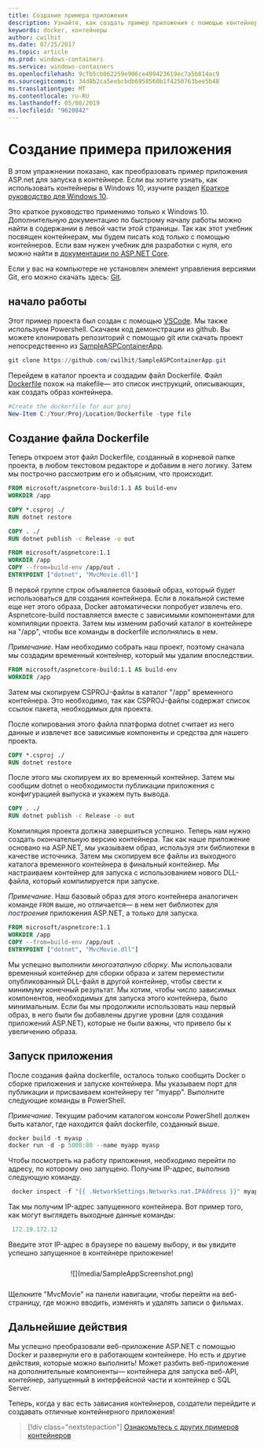 ```yaml
---
title: Создание примера приложения
description: Узнайте, как создать пример приложения с помощью контейнеров
keywords: docker, контейнеры
author: cwilhit
ms.date: 07/25/2017
ms.topic: article
ms.prod: windows-containers
ms.service: windows-containers
ms.openlocfilehash: 9cfb5cb062259e906ce499423619ec7a5b814ac9
ms.sourcegitcommit: 34d8b2ca5eebcbdb6958560b1f4250763bee5b48
ms.translationtype: MT
ms.contentlocale: ru-RU
ms.lasthandoff: 05/08/2019
ms.locfileid: "9620842"
---
```

# <a name="build-a-sample-app"></a>Создание примера приложения

В этом упражнении показано, как преобразовать пример приложения ASP.net для запуска в контейнере. Если вы хотите узнать, как использовать контейнеры в Windows 10, изучите раздел [Краткое руководство для Windows 10](./quick-start-windows-10.md).

Это краткое руководство применимо только к Windows 10. Дополнительную документацию по быстрому началу работы можно найти в содержании в левой части этой страницы. Так как этот учебник посвящен контейнерам, мы будем писать код только с помощью контейнеров. Если вам нужен учебник для разработки с нуля, его можно найти в [документации по ASP.NET Core](https://docs.microsoft.com/aspnet/core/tutorials/first-mvc-app-xplat/).

Если у вас на компьютере не установлен элемент управления версиями Git, его можно скачать здесь: [Git](https://git-scm.com/download).

## <a name="getting-started"></a>начало работы

Этот пример проекта был создан с помощью [VSCode](https://code.visualstudio.com/). Мы также используем Powershell. Скачаем код демонстрации из github. Вы можете клонировать репозиторий с помощью git или скачать проект непосредственно из [SampleASPContainerApp](https://github.com/cwilhit/SampleASPContainerApp).

```Powershell
git clone https://github.com/cwilhit/SampleASPContainerApp.git
```

Перейдем в каталог проекта и создадим файл Dockerfile. Файл [Dockerfile](https://docs.docker.com/engine/reference/builder/) похож на makefile— это список инструкций, описывающих, как создать образ контейнера.

```Powershell
#Create the dockerfile for our proj
New-Item C:/Your/Proj/Location/Dockerfile -type file
```

## <a name="writing-our-dockerfile"></a>Создание файла Dockerfile

Теперь откроем этот файл Dockerfile, созданный в корневой папке проекта, в любом текстовом редакторе и добавим в него логику. Затем мы построчно рассмотрим его и объясним, что происходит.

```Dockerfile
FROM microsoft/aspnetcore-build:1.1 AS build-env
WORKDIR /app

COPY *.csproj ./
RUN dotnet restore

COPY . ./
RUN dotnet publish -c Release -o out

FROM microsoft/aspnetcore:1.1
WORKDIR /app
COPY --from=build-env /app/out .
ENTRYPOINT ["dotnet", "MvcMovie.dll"]
```

В первой группе строк объявляется базовый образ, который будет использоваться для создания контейнера. Если в локальной системе еще нет этого образа, Docker автоматически попробует извлечь его. Aspnetcore-build поставляется вместе с зависимыми компонентами для компиляции проекта. Затем мы изменим рабочий каталог в контейнере на "/app", чтобы все команды в dockerfile исполнялись в нем.

_Примечание_. Нам необходимо собрать наш проект, поэтому сначала мы создадим временный контейнер, который мы удалим впоследствии.

```Dockerfile
FROM microsoft/aspnetcore-build:1.1 AS build-env
WORKDIR /app
```

Затем мы скопируем CSPROJ-файлы в каталог "/app" временного контейнера. Это необходимо, так как CSPROJ-файлы содержат список ссылок пакета, необходимых для проекта.

После копирования этого файла платформа dotnet считает из него данные и извлечет все зависимые компоненты и средства для нашего проекта.

```Dockerfile
COPY *.csproj ./
RUN dotnet restore
```

После этого мы скопируем их во временный контейнер. Затем мы сообщим dotnet о необходимости публикации приложения с конфигурацией выпуска и укажем путь вывода.

```Dockerfile
COPY . ./
RUN dotnet publish -c Release -o out
```

Компиляция проекта должна завершиться успешно. Теперь нам нужно создать окончательную версию контейнера. Так как наше приложение основано на ASP.NET, мы указываем образ, используя эти библиотеки в качестве источника. Затем мы скопируем все файлы из выходного каталога временного контейнера в финальный контейнер. Мы настраиваем контейнер для запуска с использованием нового DLL-файла, который компилируется при запуске.

_Примечание_. Наш базовый образ для этого контейнера аналогичен команде ```FROM``` выше, но отличается— в нем нет библиотек для _построения_ приложения ASP.NET, а только для запуска.

```Dockerfile
FROM microsoft/aspnetcore:1.1
WORKDIR /app
COPY --from=build-env /app/out .
ENTRYPOINT ["dotnet", "MvcMovie.dll"]
```

Мы успешно выполнили _многоэтапную сборку_. Мы использовали временный контейнер для сборки образа и затем переместили опубликованный DLL-файл в другой контейнер, чтобы свести к минимуму конечный результат. Мы хотим, чтобы число зависимых компонентов, необходимых для запуска этого контейнера, было минимальным. Если бы мы продолжили использовать наш первый образ, в него были бы добавлены другие уровни (для создания приложений ASP.NET), которые не были важны, что привело бы к увеличению образа.

## <a name="running-the-app"></a>Запуск приложения

После создания файла dockerfile, осталось только сообщить Docker о сборке приложения и запуске контейнера. Мы указываем порт для публикации и присваиваем контейнеру тег "myapp". Выполните следующие команды в PowerShell.

_Примечание_. Текущим рабочим каталогом консоли PowerShell должен быть каталог, где находится файл dockerfile, созданный выше.

```Powershell
docker build -t myasp .
docker run -d -p 5000:80 --name myapp myasp
```

Чтобы посмотреть на работу приложения, необходимо перейти по адресу, по которому оно запущено. Получим IP-адрес, выполнив следующую команду.

```Powershell
 docker inspect -f "{{ .NetworkSettings.Networks.nat.IPAddress }}" myapp
```

Так мы получим IP-адрес запущенного контейнера. Вот пример того, как могут выглядеть выходные данные команды:

```Powershell
 172.19.172.12
```

Введите этот IP-адрес в браузере по вашему выбору, и вы увидите успешно запущенное в контейнере приложение!

<center style="margin: 25px">![](media/SampleAppScreenshot.png)</center>

Щелкните "MvcMovie" на панели навигации, чтобы перейти на веб-страницу, где можно вводить, изменять и удалять записи о фильмах.

## <a name="next-steps"></a>Дальнейшие действия

Мы успешно преобразовали веб-приложение ASP.NET с помощью Docker и развернули его в работающем контейнере. Но есть и другие действия, которые можно выполнить! Может разбить веб-приложение на дополнительные компоненты— контейнера для запуска веб-API, контейнер, запущенный в интерфейсной части и контейнер с SQL Server.

Теперь, когда у вас есть зависания контейнеров, создатели перейдите и создавать отличные контейнерного приложения!

> [!div class="nextstepaction"]
> [Ознакомьтесь с других примеров контейнеров](../samples.md)
